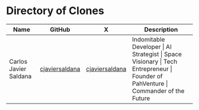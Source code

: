 # Directory of Clones

| Name | GitHub | X | Description |
|------|--------|---|-------------|
| Carlos Javier Saldana | [cjaviersaldana](https://github.com/cjaviersaldana) | [cjaviersaldana](https://twitter.com/cjaviersaldana) | Indomitable Developer &#124; AI Strategist &#124; Space Visionary &#124; Tech Entrepreneur &#124; Founder of PahVenture &#124; Commander of the Future |
